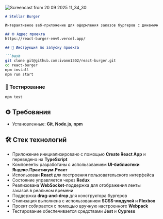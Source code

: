 
![Screencast from 20 09 2025 11_34_30](https://github.com/user-attachments/assets/d433a98d-ed76-4de6-a0ad-d66490cd61c4)

```markdown
# Stellar Burger

Интерактивное веб-приложение для оформления заказов бургеров с динамической лентой заказов и drag-and-drop интерфейсом.

## 🌐 Адрес проекта
https://react-burger-emv9.vercel.app/

## 🚀 Инструкция по запуску проекта

```bash
git clone git@github.com:ivann1302/react-burger.git
cd react-burger
npm install
npm run start
```

### 🧪 Тестирование

```bash
npm test
```

## ⚙️ Требования

- Установленные: **Git**, **Node.js**, **npm**

## 🛠️ Стек технологий

- Приложение инициализировано с помощью **Create React App** и переведено на **TypeScript**
- Компоненты разработаны с использованием **UI-библиотеки Яндекс.Практикум.Реакт**
- Использован **React** для построения пользовательского интерфейса
- Состояние управляется через **Redux**
- Реализована **WebSocket**-поддержка для отображения ленты заказов в реальном времени
- Поддержка **drag-and-drop** для конструктора бургеров
- Стилизация выполнена с использованием **SCSS-модулей** и **Flexbox**
- Проект собирается с помощью вручную настроенного **Webpack**
- Тестирование обеспечивается средствами **Jest** и **Cypress**
